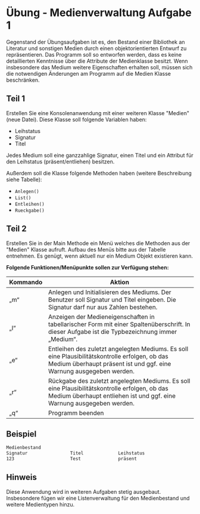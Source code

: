 # Übung - Medienverwaltung Aufgabe 1

Gegenstand der Übungsaufgaben ist es, den Bestand einer Bibliothek an Literatur und sonstigen Medien durch einen objektorientierten Entwurf zu repräsentieren.
Das Programm soll so entworfen werden, dass es keine detaillierten Kenntnisse über die Attribute der Medienklasse besitzt. Wenn insbesondere das Medium weitere Eigenschaften erhalten soll, müssen sich die notwendigen Änderungen am Programm auf die Medien Klasse beschränken.

## Teil 1

Erstellen Sie eine Konsolenanwendung mit einer weiteren Klasse "Medien" (neue Datei). Diese Klasse soll folgende Variablen haben:

* Leihstatus
* Signatur
* Titel

Jedes Medium soll eine ganzzahlige Signatur, einen Titel und ein Attribut für den Leihstatus (präsent/entliehen) besitzen.

Außerdem soll die Klasse folgende Methoden haben (weitere Beschreibung siehe Tabelle):

* `Anlegen()`
* `List()`
* `Entleihen()`
* `Rueckgabe()`

## Teil 2

Erstellen Sie in der Main Methode ein Menü welches die Methoden aus der "Medien" Klasse aufruft. Aufbau des Menüs bitte aus der Tabelle entnehmen. Es genügt, wenn aktuell nur ein Medium Objekt existieren kann.

**Folgende Funktionen/Menüpunkte sollen zur Verfügung stehen:**

|Kommando    | Aktion
-------------|----------
|„m“| Anlegen und Initialisieren des Mediums. Der Benutzer soll Signatur und Titel eingeben. Die Signatur darf nur aus Zahlen bestehen.|
|„l“| Anzeigen der Medieneigenschaften in tabellarischer Form mit einer Spaltenüberschrift. In dieser Aufgabe ist die Typbezeichnung immer „Medium“.|
|„e“| Entleihen des zuletzt angelegten Mediums. Es soll eine Plausibilitätskontrolle erfolgen, ob das Medium überhaupt präsent ist und ggf. eine Warnung ausgegeben werden.|
|„r“| Rückgabe des zuletzt angelegten Mediums. Es soll eine Plausibilitätskontrolle erfolgen, ob das Medium überhaupt entliehen ist und ggf. eine Warnung ausgegeben werden.|
|„q“|Programm beenden|

## Beispiel

```bash
Medienbestand
Signatur                Titel             Leihstatus
123                     Test              präsent
```

## Hinweis

Diese Anwendung wird in weiteren Aufgaben stetig ausgebaut. Insbesondere fügen wir eine Listenverwaltung für den Medienbestand und weitere Medientypen hinzu.
